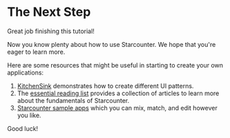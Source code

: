 # The Next Step

Great job finishing this tutorial!

Now you know plenty about how to use Starcounter. We hope that you're eager to learn more.

Here are some resources that might be useful in starting to create your own applications:

1. [KitchenSink](https://github.com/StarcounterSamples/KitchenSink) demonstrates how to create different UI patterns.
2. The [essential reading list](/guides/#essential-reading) provides a collection of articles to learn more about the fundamentals of Starcounter. 
3. [Starcounter sample apps](http://starcounter.io/sample-apps/) which you can mix, match, and edit however you like.

Good luck!
